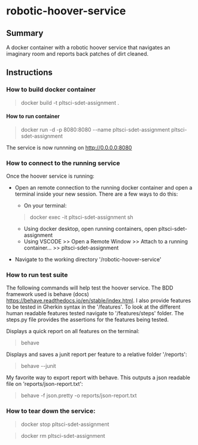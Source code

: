 # robotic-hoover-service
## Summary

A docker container with a robotic hoover service that navigates an imaginary room and reports back patches of dirt cleaned.

## Instructions

### How to build docker container

> docker build -t pltsci-sdet-assignment .

#### How to run container

> docker run -d -p 8080:8080 --name pltsci-sdet-assignment pltsci-sdet-assignment

The service is now runnning on http://0.0.0.0:8080

### How to connect to the running service

Once the hoover service is running:

- Open an remote connection to the running docker container and open a terminal inside your new session. There are a few ways to do this:

    - On your terminal:
    > docker exec -it pltsci-sdet-assignment sh 
    
    - Using docker desktop, open running containers, open pltsci-sdet-assignment
    - Using VSCODE >> Open a Remote Window >> Attach to a running container... >> pltsci-sdet-assignment

- Navigate to the working directory '/robotic-hoover-service'

### How to run test suite

The following commands will help test the hoover service. The BDD framework used is behave (docs) https://behave.readthedocs.io/en/stable/index.html. I also provide features to be tested in Gherkin syntax in the '/features'. To look at the different human readable features tested navigate to '/features/steps' folder. The steps.py file provides the assertions for the features being tested. 

Displays a quick report on all features on the terminal:
> behave

Displays and saves a junit report per feature to a relative folder '/reports':
> behave --junit

My favorite way to export report with behave. This outputs a json readable file on 'reports/json-report.txt':
> behave -f json.pretty -o reports/json-report.txt

### How to tear down the service:

> docker stop pltsci-sdet-assignment

> docker rm pltsci-sdet-assignment


